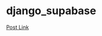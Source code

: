 # django_supabase

[Post Link](https://kitonga-meshack.vercel.app/posts/integrate-supabase-with-django)